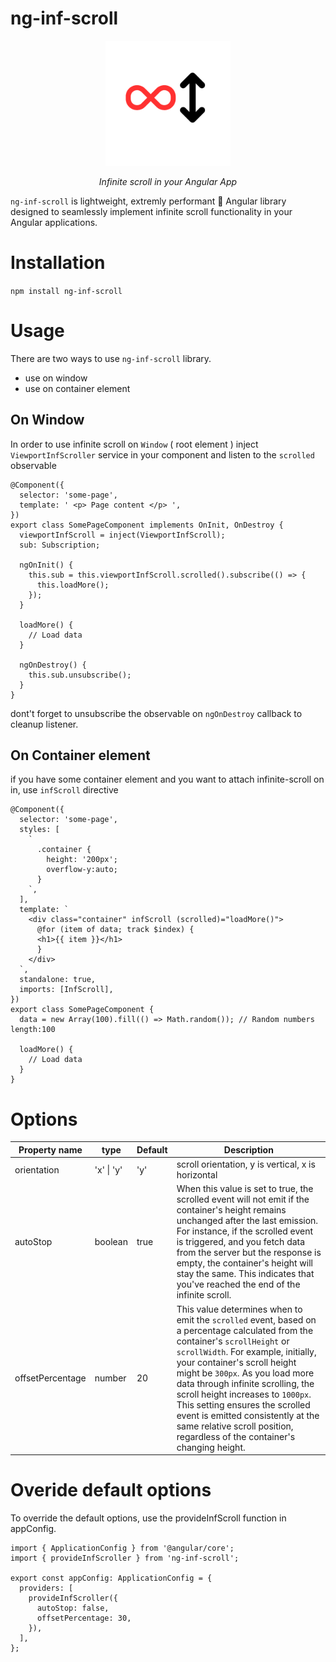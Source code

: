 # ng-inf-scroll

<p align="center">
  <img src="logo.png" alt="ng-inf-scroll logo" width="200" />
</p>

<p style="text-align: center; font-style: italic; margin-top: 5px;">Infinite scroll in your Angular App</p>

`ng-inf-scroll` is lightweight, extremly performant &#128640; Angular library designed to seamlessly implement infinite scroll functionality in your Angular applications.

# Installation

`npm install ng-inf-scroll`

# Usage

There are two ways to use `ng-inf-scroll` library.

- use on window
- use on container element

## On Window

In order to use infinite scroll on `Window` ( root element ) inject `ViewportInfScroller` service in your component and listen to the `scrolled` observable

```
@Component({
  selector: 'some-page',
  template: ' <p> Page content </p> ',
})
export class SomePageComponent implements OnInit, OnDestroy {
  viewportInfScroll = inject(ViewportInfScroll);
  sub: Subscription;

  ngOnInit() {
    this.sub = this.viewportInfScroll.scrolled().subscribe(() => {
      this.loadMore();
    });
  }

  loadMore() {
    // Load data
  }

  ngOnDestroy() {
    this.sub.unsubscribe();
  }
}
```

dont't forget to unsubscribe the observable on `ngOnDestroy` callback to cleanup listener.

## On Container element

if you have some container element and you want to attach infinite-scroll on in, use `infScroll` directive

```
@Component({
  selector: 'some-page',
  styles: [
    `
      .container {
        height: '200px';
        overflow-y:auto;
      }
    `,
  ],
  template: `
    <div class="container" infScroll (scrolled)="loadMore()">
      @for (item of data; track $index) {
      <h1>{{ item }}</h1>
      }
    </div>
  `,
  standalone: true,
  imports: [InfScroll],
})
export class SomePageComponent {
  data = new Array(100).fill(() => Math.random()); // Random numbers length:100

  loadMore() {
    // Load data
  }
}
```

# Options

<table>
  <thead>
    <tr>
      <th>
        Property name
      </th>
      <th>
        type
      </th>
      <th>
        Default
      </th>
      <th>
        Description
      </th>
    </tr>
  </thead>
  <tbody>
    <tr>
      <td>
        orientation
      </td>
      <td>
        'x' | 'y'
      </td>
      <td>
        'y'
      </td>
      <td>
        scroll orientation, y is vertical, x is horizontal
      </td>
    </tr>
    <tr>
      <td>
        autoStop
      </td>
      <td>
        boolean
      </td>
      <td>
        true
      </td>
      <td>
      When this value is set to true, the scrolled event will not emit if the container's height remains unchanged after the last emission. For instance, if the scrolled event is triggered, and you fetch data from the server but the response is empty, the container's height will stay the same. This indicates that you've reached the end of the infinite scroll.
      </td>
    </tr>
    <tr>
      <td>
       offsetPercentage
      </td>
      <td>
        number
      </td>
      <td>
        20
      </td>
      <td>
     This value determines when to emit the <code>scrolled</code> event, based on a percentage calculated from the container's  <code>scrollHeight</code> or <code>scrollWidth</code>. For example, initially, your container's scroll height might be <code>300px</code>. As you load more data through infinite scrolling, the scroll height increases to <code>1000px</code>. This setting ensures the scrolled event is emitted consistently at the same relative scroll position, regardless of the container's changing height.
      </td>
    </tr>
  </tbody>
</table>

# Overide default options

To override the default options, use the provideInfScroll function in appConfig.

```
import { ApplicationConfig } from '@angular/core';
import { provideInfScroller } from 'ng-inf-scroll';

export const appConfig: ApplicationConfig = {
  providers: [
    provideInfScroller({
      autoStop: false,
      offsetPercentage: 30,
    }),
  ],
};

```
